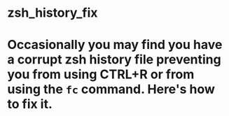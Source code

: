 # zsh_history_fix
# Occasionally you may find you have a corrupt zsh history file preventing you from using CTRL+R or from using the `fc` command. Here's how to fix it.
